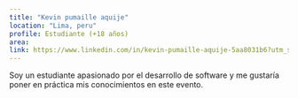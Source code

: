 ```yaml
---
title: "Kevin pumaille aquije"
location: "Lima, peru"
profile: Estudiante (+18 años)
area: 
link: https://www.linkedin.com/in/kevin-pumaille-aquije-5aa8031b6?utm_source=share&utm_campaign=share_via&utm_content=profile&utm_medium=android_app
---
```


Soy un estudiante apasionado por el desarrollo de software y me gustaría poner en práctica mis conocimientos en este evento.